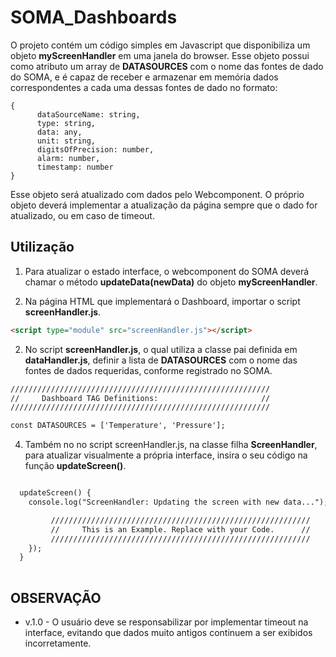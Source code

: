 # SOMA_Dashboards

O projeto contém um código simples em Javascript que disponibiliza um objeto **myScreenHandler** em uma janela do browser. 
Esse objeto possui como atributo um array de **DATASOURCES** com o nome das fontes de dado do SOMA, e é capaz de receber e armazenar em memória dados correspondentes a
cada uma dessas fontes de dado no formato:
~~~
{
      dataSourceName: string,
      type: string,
      data: any,
      unit: string,
      digitsOfPrecision: number,
      alarm: number,
      timestamp: number
}
~~~   

Esse objeto será atualizado com dados pelo Webcomponent. O próprio objeto deverá implementar a 
atualização da página sempre que o dado for atualizado, ou em caso de timeout.

## Utilização

1) Para atualizar o estado interface, o webcomponent do SOMA deverá chamar o método **updateData(newData)** 
do objeto **myScreenHandler**.

2) Na página HTML que implementará o Dashboard, importar o script **screenHandler.js**.
~~~html 
<script type="module" src="screenHandler.js"></script>
~~~
2) No script **screenHandler.js**, o qual utiliza a classe pai 
definida em **dataHandler.js**, definir a lista de **DATASOURCES** com 
o nome das fontes de dados requeridas, conforme registrado no SOMA.

~~~html
//////////////////////////////////////////////////////////
//     Dashboard TAG Definitions:                       //
//////////////////////////////////////////////////////////

const DATASOURCES = ['Temperature', 'Pressure'];
~~~

4) Também no no script screenHandler.js, na classe filha **ScreenHandler**,  para atualizar visualmente a própria interface, insira o seu código na função **updateScreen()**.

~~~html

  updateScreen() {
    console.log("ScreenHandler: Updating the screen with new data...");

         //////////////////////////////////////////////////////////
         //     This is an Example. Replace with your Code.      //
         //////////////////////////////////////////////////////////
    });
  }
    

~~~

## OBSERVAÇÃO

* v.1.0 - O usuário deve se responsabilizar por implementar timeout na interface, 
evitando que dados muito antigos continuem a ser exibidos incorretamente.
